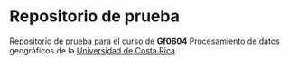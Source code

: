 # Repositorio de prueba

Repositorio de prueba para el curso de **Gf0604** Procesamiento de datos geográficos de la [Universidad de Costa Rica](https://www.ucr.ac.cr/)
